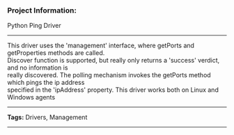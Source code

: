 ### Project Information:
Python Ping Driver  
  
___
This driver uses the 'management' interface, where getPorts and getProperties methods are called.  
Discover function is supported, but really only returns a 'success' verdict, and no information is   
really discovered. The polling mechanism invokes the getPorts method which pings the ip address   
specified in the 'ipAddress' property. This driver works both on Linux and Windows agents  
  
___
<b>Tags:</b> Drivers, Management  
  
___
